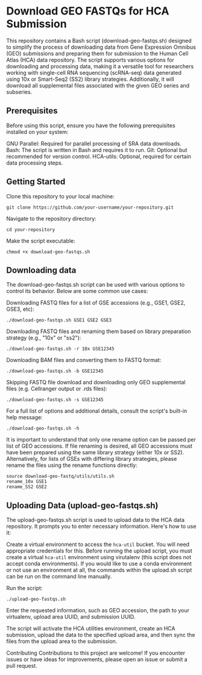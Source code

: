 # Download GEO FASTQs for HCA Submission
This repository contains a Bash script (download-geo-fastqs.sh) designed to simplify the process of downloading data from Gene Expression Omnibus (GEO) submissions and preparing them for submission to the Human Cell Atlas (HCA) data repository. The script supports various options for downloading and processing data, making it a versatile tool for researchers working with single-cell RNA sequencing (scRNA-seq) data generated using 10x or Smart-Seq2 (SS2) library strategies. Additionally, it will download all supplemental files associated with the given GEO series and subseries.

## Prerequisites
Before using this script, ensure you have the following prerequisites installed on your system:

GNU Parallel: Required for parallel processing of SRA data downloads.
Bash: The script is written in Bash and requires it to run.
Git: Optional but recommended for version control.
HCA-utils: Optional, required for certain data processing steps.

## Getting Started
Clone this repository to your local machine:

```
git clone https://github.com/your-username/your-repository.git
```
Navigate to the repository directory:
```
cd your-repository
```

Make the script executable:
```
chmod +x download-geo-fastqs.sh
```

## Downloading data
The download-geo-fastqs.sh script can be used with various options to control its behavior. Below are some common use cases:

Downloading FASTQ files for a list of GSE accessions (e.g., GSE1, GSE2, GSE3, etc):
```
./download-geo-fastqs.sh GSE1 GSE2 GSE3
```

Downloading FASTQ files and renaming them based on library preparation strategy (e.g., "10x" or "ss2"):
```
./download-geo-fastqs.sh -r 10x GSE12345
```

Downloading BAM files and converting them to FASTQ format:
```
./download-geo-fastqs.sh -b GSE12345
```

Skipping FASTQ file download and downloading only GEO supplemental files (e.g. Cellranger output or .rds files):
```
./download-geo-fastqs.sh -s GSE12345
```

For a full list of options and additional details, consult the script's built-in help message:
```
./download-geo-fastqs.sh -h
```

It is important to understand that only one rename option can be passed per list of GEO accessions. If file renaming is desired, all GEO accessions must have been prepared using the same library strategy (either 10x or SS2). Alternatively, for lists of GSEs with differing library strategies, please rename the files using the rename functions directly:

```
source download-geo-fastq/utils/utils.sh
rename_10x GSE1
rename_SS2 GSE2
```

## Uploading Data (upload-geo-fastqs.sh)

The upload-geo-fastqs.sh script is used to upload data to the HCA data repository. It prompts you to enter necessary information. Here's how to use it:

Create a virtual environment to access the `hca-util` bucket. You will need appropriate credentials for this. Before running the upload script, you must create a virtual `hca-util` environment using virutalenv (this script does not accept conda environments). If you would like to use a conda environment or not use an environment at all, the commands within the upload.sh script can be run on the command line manually. 

Run the script:

```
./upload-geo-fastqs.sh
```
Enter the requested information, such as GEO accession, the path to your virtualenv, upload area UUID, and submission UUID.

The script will activate the HCA utilities environment, create an HCA submission, upload the data to the specified upload area, and then sync the files from the upload area to the submission.

Contributing
Contributions to this project are welcome! If you encounter issues or have ideas for improvements, please open an issue or submit a pull request.






